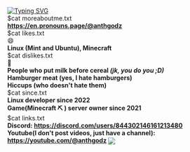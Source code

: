 <a href="#"><img src="https://capsule-render.vercel.app/api?type=waving&color=timeGradient&height=200&section=header&text=anthgodz&fontAlignY=35&fontSize=50&desc=I%20write%20stuff%20in%20Python,%20CSS,%20HTML,%20Skript(minecraft%20thing),%20and%20if%20I%20feel%20like%20it,%20Javascript.%20I%20edit%20weird%20things%20when%20i%27m%20bored&descSize=13&descAlignY=50&animation=fadeIn" alt="Typing SVG" /></a>
<br>
$cat moreaboutme.txt  
**https://en.pronouns.page/@anthgodz**  
$cat likes.txt  
😄  
**Linux (Mint and Ubuntu), Minecraft**  
$cat dislikes.txt  
🤮  
**People who put milk before cereal _(jk, you do you ;D)_**  
**Hamburger meat (yes, I hate hamburgers)**  
**Hiccups (who doesn't hate them)**  
$cat since.txt  
**Linux developer since 2022**  
**Game(Minecraft ⛏ ) server owner since 2021**  
$cat links.txt  
**Discord: https://discord.com/users/844302146161213480**  
**Youtube(I don't post videos, just have a channel): https://youtube.com/@anthgodz**
<img align="center" src="https://github-readme-stats.vercel.app/api?username=anthgodz&theme=algolia">
